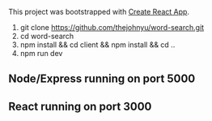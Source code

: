 This project was bootstrapped with [Create React App](https://github.com/facebookincubator/create-react-app).

1. git clone https://github.com/thejohnyu/word-search.git
2. cd word-search
3. npm install && cd client && npm install && cd ..
4. npm run dev

## Node/Express running on port 5000
## React running on port 3000
